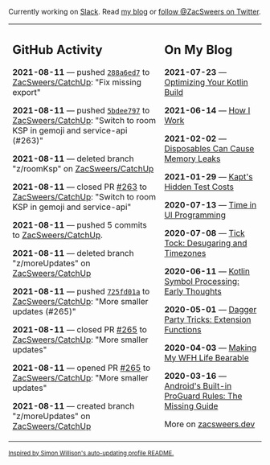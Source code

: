 Currently working on [Slack](https://slack.com/). Read [my blog](https://zacsweers.dev/) or [follow @ZacSweers on Twitter](https://twitter.com/ZacSweers).

<table><tr><td valign="top" width="60%">

## GitHub Activity
<!-- githubActivity starts -->
**2021-08-11** — pushed [`288a6ed7`](https://github.com/ZacSweers/CatchUp/commit/288a6ed70c1387ada26a5c0cd2a933d0101a940b) to [ZacSweers/CatchUp](https://api.github.com/repos/ZacSweers/CatchUp): "Fix missing export"

**2021-08-11** — pushed [`5bdee797`](https://github.com/ZacSweers/CatchUp/commit/5bdee79758270dd6ef745661f5bd7a23ad0d3370) to [ZacSweers/CatchUp](https://api.github.com/repos/ZacSweers/CatchUp): "Switch to room KSP in gemoji and service-api (#263)"

**2021-08-11** — deleted branch "z/roomKsp" on [ZacSweers/CatchUp](https://api.github.com/repos/ZacSweers/CatchUp)

**2021-08-11** — closed PR [#263](https://api.github.com/repos/ZacSweers/CatchUp/pulls/263) to [ZacSweers/CatchUp](https://api.github.com/repos/ZacSweers/CatchUp): "Switch to room KSP in gemoji and service-api"

**2021-08-11** — pushed 5 commits to [ZacSweers/CatchUp](https://api.github.com/repos/ZacSweers/CatchUp).

**2021-08-11** — deleted branch "z/moreUpdates" on [ZacSweers/CatchUp](https://api.github.com/repos/ZacSweers/CatchUp)

**2021-08-11** — pushed [`725fd01a`](https://github.com/ZacSweers/CatchUp/commit/725fd01a2957508bde3d9aff21a252e7bc20dbcb) to [ZacSweers/CatchUp](https://api.github.com/repos/ZacSweers/CatchUp): "More smaller updates (#265)"

**2021-08-11** — closed PR [#265](https://api.github.com/repos/ZacSweers/CatchUp/pulls/265) to [ZacSweers/CatchUp](https://api.github.com/repos/ZacSweers/CatchUp): "More smaller updates"

**2021-08-11** — opened PR [#265](https://api.github.com/repos/ZacSweers/CatchUp/pulls/265) to [ZacSweers/CatchUp](https://api.github.com/repos/ZacSweers/CatchUp): "More smaller updates"

**2021-08-11** — created branch "z/moreUpdates" on [ZacSweers/CatchUp](https://api.github.com/repos/ZacSweers/CatchUp)
<!-- githubActivity ends -->
</td><td valign="top" width="40%">

## On My Blog
<!-- blog starts -->
**2021-07-23** — [Optimizing Your Kotlin Build](https://www.zacsweers.dev/optimizing-your-kotlin-build/)

**2021-06-14** — [How I Work](https://www.zacsweers.dev/how-i-work/)

**2021-02-02** — [Disposables Can Cause Memory Leaks](https://www.zacsweers.dev/disposables-can-cause-memory-leaks/)

**2021-01-29** — [Kapt's Hidden Test Costs](https://www.zacsweers.dev/kapts-hidden-test-costs/)

**2020-07-13** — [Time in UI Programming](https://www.zacsweers.dev/time-in-ui/)

**2020-07-08** — [Tick Tock: Desugaring and Timezones](https://www.zacsweers.dev/ticktock-desugaring-timezones/)

**2020-06-11** — [Kotlin Symbol Processing: Early Thoughts](https://www.zacsweers.dev/kotlin-symbol-processor-early-thoughts/)

**2020-05-01** — [Dagger Party Tricks: Extension Functions](https://www.zacsweers.dev/dagger-party-tricks-extension-functions/)

**2020-04-03** — [Making My WFH Life Bearable](https://www.zacsweers.dev/making-wfh-life-bearable/)

**2020-03-16** — [Android's Built-in ProGuard Rules: The Missing Guide](https://www.zacsweers.dev/android-proguard-rules/)
<!-- blog ends -->
More on [zacsweers.dev](https://zacsweers.dev/)
</td></tr></table>

<sub><a href="https://simonwillison.net/2020/Jul/10/self-updating-profile-readme/">Inspired by Simon Willison's auto-updating profile README.</a></sub>